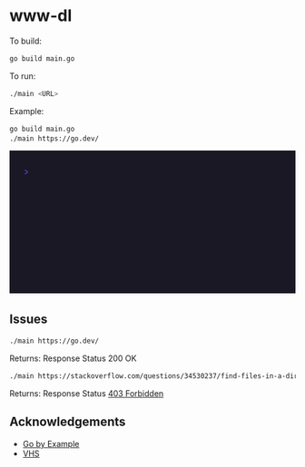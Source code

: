# www-dl

To build:

```bash
go build main.go
```

To run:

```bash
./main <URL>
```

Example:

```bash
go build main.go
./main https://go.dev/
```

![](./assets/build.gif)

## Issues

```bash
./main https://go.dev/
```

Returns: Response Status 200 OK

```bash
./main https://stackoverflow.com/questions/34530237/find-files-in-a-directory-containing-desired-string-in-python
```

Returns: Response Status [403 Forbidden](https://developer.mozilla.org/en-US/docs/Web/HTTP/Reference/Status/403)

## Acknowledgements

- [Go by Example](https://gobyexample.com/)
- [VHS](https://github.com/charmbracelet/vhs)

